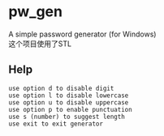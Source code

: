 # pw_gen
A simple password generator (for Windows)  
这个项目使用了STL
## Help
```
use option d to disable digit
use option l to disable lowercase
use option u to disable uppercase
use option p to enable punctuation
use s (number) to suggest length
use exit to exit generator
```
